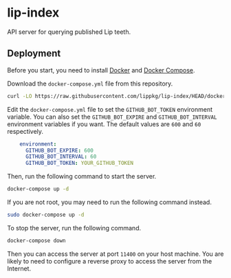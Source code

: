 # lip-index

API server for querying published Lip teeth.

## Deployment

Before you start, you need to install [Docker](https://docs.docker.com/install/) and [Docker Compose](https://docs.docker.com/compose/install/).

Download the `docker-compose.yml` file from this repository.

```bash
curl -LO https://raw.githubusercontent.com/lippkg/lip-index/HEAD/docker-compose.yml
```

Edit the `docker-compose.yml` file to set the `GITHUB_BOT_TOKEN` environment variable. You can also set the `GITHUB_BOT_EXPIRE` and `GITHUB_BOT_INTERVAL` environment variables if you want. The default values are `600` and `60` respectively.

```yaml
    environment:
      GITHUB_BOT_EXPIRE: 600
      GITHUB_BOT_INTERVAL: 60
      GITHUB_BOT_TOKEN: YOUR_GITHUB_TOKEN
```

Then, run the following command to start the server.

```bash
docker-compose up -d
```

If you are not root, you may need to run the following command instead.

```bash
sudo docker-compose up -d
```

To stop the server, run the following command.

```bash
docker-compose down
```

Then you can access the server at port `11400` on your host machine. You are likely to need to configure a reverse proxy to access the server from the Internet.
